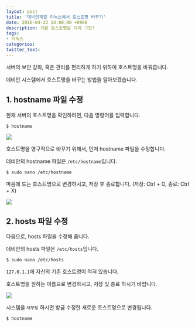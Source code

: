 ```yaml
---
layout: post
title: '데비안계열 리눅스에서 호스트명 바꾸기'
date: 2016-04-22 14:00:00 +0900
description: 기본 호스트명은 이제 그만!
tags:
- 리눅스
categories:
twitter_text:
---
```


서버의 보안 강화, 혹은 관리를 편리하게 하기 위하여 호스트명을 바꿔줍니다.

데비안 시스템에서 호스트명을 바꾸는 방법을 알아보겠습니다.

## 1. hostname 파일 수정

현재 서버의 호스트명을 확인하려면, 다음 명령어를 입력합니다.

```
$ hostname
```

<a href="https://googledrive.com/host/0Bw2KEQNBe4nMZW91OWJNZ2lmX0k/img20160306-016.png" data-lightbox="17"><img src="https://googledrive.com/host/0Bw2KEQNBe4nMZW91OWJNZ2lmX0k/img20160306-016.png"></a>

호스트명을 영구적으로 바꾸기 위해서, 먼저 hostname 파일을 수정합니다.

데비안의 hostname 파일은 `/etc/hostname`입니다.

```
$ sudo nano /etc/hostname
```

마음에 드는 호스트명으로 변경하시고, 저장 후 종료합니다. (저장: Ctrl + O, 종료: Ctrl + X)

<a href="https://googledrive.com/host/0Bw2KEQNBe4nMZW91OWJNZ2lmX0k/img20160306-018.png" data-lightbox="17"><img src="https://googledrive.com/host/0Bw2KEQNBe4nMZW91OWJNZ2lmX0k/img20160306-018.png"></a>

## 2. hosts 파일 수정

다음으로, hosts 파일을 수정해 줍니다.

데비안의 hosts 파일은 `/etc/hosts`입니다.

```
$ sudo nano /etc/hosts
```

`127.0.1.1`에 자신의 기존 호스트명이 적혀 있습니다.

호스트명을 원하는 이름으로 변경하시고, 저장 및 종료 하시기 바랍니다.  

<a href="https://googledrive.com/host/0Bw2KEQNBe4nMZW91OWJNZ2lmX0k/img20160306-017.png" data-lightbox="17"><img src="https://googledrive.com/host/0Bw2KEQNBe4nMZW91OWJNZ2lmX0k/img20160306-017.png"></a>

시스템을 `재부팅` 하시면 방금 수정한 새로운 호스트명으로 변경됩니다.

```
$ hostname
```
